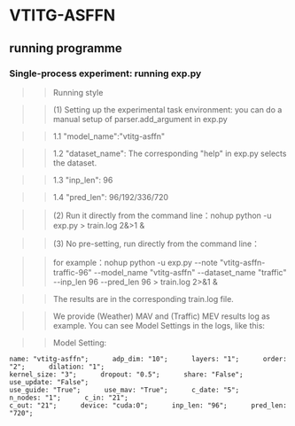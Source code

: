 # VTITG-ASFFN


## running programme

### Single-process experiment: running exp.py

> >Running style


> >(1) Setting up the experimental task environment: you can do a manual setup of parser.add_argument in exp.py

> >1.1 "model_name":"vtitg-asffn"

> >1.2 "dataset_name": The corresponding "help" in exp.py selects the dataset.

> >1.3 "inp_len": 96

> >1.4 "pred_len": 96/192/336/720

> >(2) Run it directly from the command line：nohup python -u exp.py > train.log 2&>1 &

> >(3) No pre-setting, run directly from the command line：

> > for example：nohup python -u exp.py --note "vtitg-asffn-traffic-96" --model_name "vtitg-asffn" --dataset_name "traffic" --inp_len 96 --pred_len 96 > train.log 2>&1 &

> > The results are in the corresponding train.log file.

> > We provide (Weather) MAV and (Traffic) MEV results log as example. You can see Model Settings in the logs, like this:

> > Model Setting:
    
    name: "vtitg-asffn";      adp_dim: "10";      layers: "1";      order: "2";      dilation: "1";  
    kernel_size: "3";      dropout: "0.5";      share: "False";      use_update: "False";  
    use_guide: "True";      use_mav: "True";      c_date: "5";      n_nodes: "1";      c_in: "21";  
    c_out: "21";      device: "cuda:0";      inp_len: "96";      pred_len: "720";  
